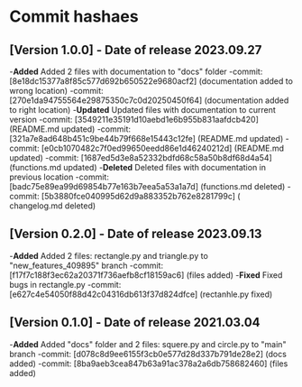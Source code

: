 # Commit hashaes
## [Version 1.0.0] - Date of release 2023.09.27
-**Added** Added 2 files with documentation to "docs" folder
  -commit: [8e18dc15377a8f85c577d692b650522e9680acf2] (documentation added to wrong location)
  -commit: [270e1da94755564e29875350c7c0d20250450f64] (documentation added to right location)
-**Updated** Updated files with documentation to current version
  -commit: [3549211e35191d10aebd1e6b955b831aafdcb420] (README.md updated)
  -commit: [321a7e8ad648b451c9be44b79f668e15443c12fe] (README.md updated)
  -commit: [e0cb1070482c7f0ed99650eedd86e1d46240212d] (README.md updated)
  -commit: [1687ed5d3e8a52332bdfd68c58a50b8df68d4a54] (functions.md updated)
-**Deleted** Deleted files with documentation in previous location
  -commit: [badc75e89ea99d69854b77e163b7eea5a53a1a7d] (functions.md deleted)
  -commit: [5b3880fce040995d62d9a883352b762e8281799c] ( changelog.md deleted)
## [Version 0.2.0] - Date of release 2023.09.13
-**Added** Added 2 files: rectangle.py and triangle.py to "new_features_409895" branch
  -commit: [f17f7c188f3ec62a20371f736aefb8cf18159ac6] (files added)
-**Fixed** Fixed bugs in rectangle.py
  -commit: [e627c4e54050f88d42c04316db613f37d824dfce] (rectanhle.py fixed)
## [Version 0.1.0] - Date of release 2021.03.04
-**Added** Added "docs" folder and 2 files: squere.py and circle.py to "main" branch
  -commit: [d078c8d9ee6155f3cb0e577d28d337b791de28e2] (docs added)
  -commit: [8ba9aeb3cea847b63a91ac378a2a6db758682460] (files added)
